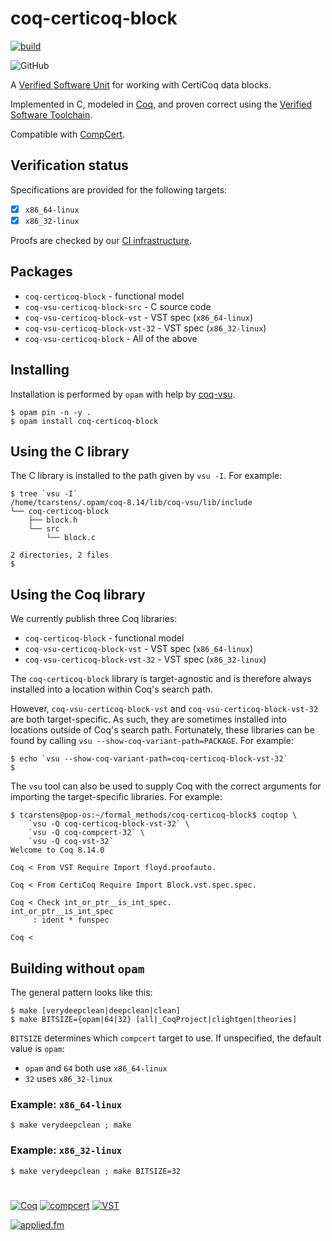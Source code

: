 # coq-certicoq-block

[![build](https://github.com/appliedfm/coq-certicoq-block/actions/workflows/build.yml/badge.svg)](https://github.com/appliedfm/coq-certicoq-block/actions/workflows/build.yml)

![GitHub](https://img.shields.io/github/license/appliedfm/coq-certicoq-block)

A [Verified Software Unit](https://github.com/appliedfm/coq-vsu) for working with CertiCoq data blocks.

Implemented in C, modeled in [Coq](https://coq.inria.fr), and proven correct using the [Verified Software Toolchain](https://vst.cs.princeton.edu/).

Compatible with [CompCert](https://compcert.org/).


## Verification status

Specifications are provided for the following targets:

- [x] `x86_64-linux`
- [x] `x86_32-linux`

Proofs are checked by our [CI infrastructure](https://github.com/appliedfm/coq-certicoq-block/actions/workflows/build.yml).


## Packages

* `coq-certicoq-block` - functional model
* `coq-vsu-certicoq-block-src` - C source code
* `coq-vsu-certicoq-block-vst` - VST spec (`x86_64-linux`)
* `coq-vsu-certicoq-block-vst-32` - VST spec (`x86_32-linux`)
* `coq-vsu-certicoq-block` - All of the above


## Installing

Installation is performed by `opam` with help by [coq-vsu](https://github.com/appliedfm/coq-vsu).

```console
$ opam pin -n -y .
$ opam install coq-certicoq-block
```


## Using the C library

The C library is installed to the path given by `vsu -I`. For example:

```console
$ tree `vsu -I`
/home/tcarstens/.opam/coq-8.14/lib/coq-vsu/lib/include
└── coq-certicoq-block
    ├── block.h
    └── src
        └── block.c

2 directories, 2 files
$
```


## Using the Coq library

We currently publish three Coq libraries:

* `coq-certicoq-block` - functional model
* `coq-vsu-certicoq-block-vst` - VST spec (`x86_64-linux`)
* `coq-vsu-certicoq-block-vst-32` - VST spec (`x86_32-linux`)

The `coq-certicoq-block` library is target-agnostic and is therefore always installed into a location within Coq's search path.

However, `coq-vsu-certicoq-block-vst` and `coq-vsu-certicoq-block-vst-32` are both target-specific. As such, they are sometimes installed into locations outside of Coq's search path. Fortunately, these libraries can be found by calling `vsu --show-coq-variant-path=PACKAGE`. For example:

```console
$ echo `vsu --show-coq-variant-path=coq-certicoq-block-vst-32`
$
```

The `vsu` tool can also be used to supply Coq with the correct arguments for importing the target-specific libraries. For example:

```
$ tcarstens@pop-os:~/formal_methods/coq-certicoq-block$ coqtop \
    `vsu -Q coq-certicoq-block-vst-32` \
    `vsu -Q coq-compcert-32` \
    `vsu -Q coq-vst-32`
Welcome to Coq 8.14.0

Coq < From VST Require Import floyd.proofauto.

Coq < From CertiCoq Require Import Block.vst.spec.spec.

Coq < Check int_or_ptr__is_int_spec.
int_or_ptr__is_int_spec
     : ident * funspec

Coq < 
```


## Building without `opam`

The general pattern looks like this:

```console
$ make [verydeepclean|deepclean|clean]
$ make BITSIZE={opam|64|32} [all|_CoqProject|clightgen|theories]
```

`BITSIZE` determines which `compcert` target to use. If unspecified, the default value is `opam`:

* `opam` and `64` both use `x86_64-linux`
* `32` uses `x86_32-linux`

### Example: `x86_64-linux`

```console
$ make verydeepclean ; make
```

### Example: `x86_32-linux`

```console
$ make verydeepclean ; make BITSIZE=32
```

#

[![Coq](https://img.shields.io/badge/-Coq-royalblue)](https://github.com/coq/coq)
[![compcert](https://img.shields.io/badge/-compcert-pink)](https://compcert.org/)
[![VST](https://img.shields.io/badge/-VST-palevioletred)](https://vst.cs.princeton.edu/)

[![applied.fm](https://img.shields.io/badge/-applied.fm-orchid)](https://applied.fm)
